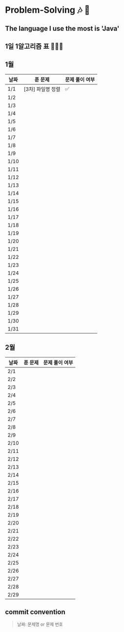 # Problem-Solving 🎶 🎵

## The language I use the most is 'Java'

## 1일 1알고리즘 표 👩🏻‍💻

## 1월

| 날짜 | 푼 문제 | 문제 풀이 여부 |
| ---- |-----| -------------- |
| 1/1  | [3차] 파일명 정렬    | ✅             |
| 1/2  |     |                |
| 1/3  |     |                |
| 1/4  |     |                |
| 1/5  |     |                |
| 1/6  |     |                |
| 1/7  |     |                |
| 1/8  |     |                |
| 1/9  |     |                |
| 1/10 |     |                |
| 1/11 |     |                |
| 1/12 |     |                |
| 1/13 |     |                |
| 1/14 |     |                |
| 1/15 |     |                |
| 1/16 |     |                |
| 1/17 |     |                |
| 1/18 |     |                |
| 1/19 |     |                |
| 1/20 |     |                |
| 1/21 |     |                |
| 1/22 |     |                |
| 1/23 |     |                |
| 1/24 |     |                |
| 1/25 |     |                |
| 1/26 |     |                |
| 1/27 |     |                |
| 1/28 |     |                |
| 1/29 |     |                |
| 1/30 |     |                |
| 1/31 |     |                |

## 2월

| 날짜 | 푼 문제 | 문제 풀이 여부 |
| ---- | ------- | -------------- |
| 2/1  |         |                |
| 2/2  |         |                |
| 2/3  |         |                |
| 2/4  |         |                |
| 2/5  |         |                |
| 2/6  |         |                |
| 2/7  |         |                |
| 2/8  |         |                |
| 2/9  |         |                |
| 2/10 |         |                |
| 2/11 |         |                |
| 2/12 |         |                |
| 2/13 |         |                |
| 2/14 |         |                |
| 2/15 |         |                |
| 2/16 |         |                |
| 2/17 |         |                |
| 2/18 |         |                |
| 2/19 |         |                |
| 2/20 |         |                |
| 2/21 |         |                |
| 2/22 |         |                |
| 2/23 |         |                |
| 2/24 |         |                |
| 2/25 |         |                |
| 2/26 |         |                |
| 2/27 |         |                |
| 2/28 |         |                |
| 2/29 |         |                |

## commit convention

> 날짜: 문제명 or 문제 번호
